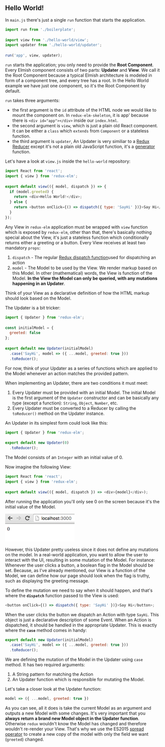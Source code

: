 ## Hello World!

In `main.js` there's just a single `run` function that starts the application.

```javascript
import run from './boilerplate';

import view from './hello-world/view';
import updater from './hello-world/updater';

run('app', view, updater);

```

`run` starts the application; you only need to provide the **Root Component**. Every Elmish component consists of two parts: **Updater** and **View**. We call it the Root Component because a typical Elmish architecture is modeled in form of a component tree, and every tree has a root. In the Hello World example we have just one component, so it's the Root Component by default.

`run` takes three arguments:
- the first argument is the `id` attribute of the HTML node we would like to mount the component on. In `redux-elm-skeleton`, it is app' because there is `<div id="app"></div>` inside our `index.html`.
- the second argument is `view`, which is just a plain old React component. It can be either a `class` which `extends` from `Component` or a stateless function.
- the third argument is `updater`, An Updater is very similiar to a [Redux Reducer](http://redux.js.org/docs/basics/Reducers.html) except it's not a plain old JavaScript function, it's a [generator](https://developer.mozilla.org/en-US/docs/Web/JavaScript/Reference/Statements/function*) function.

Let's have a look at `view.js` inside the `hello-world` repository:

```javascript
import React from 'react';
import { view } from 'redux-elm';

export default view(({ model, dispatch }) => {
  if (model.greeted) {
    return <div>Hello World!</div>;
  } else {
    return <button onClick={() => dispatch({ type: 'SayHi' })}>Say Hi</button>;
  }
});

```

Any View in `redux-elm` application must be wrapped with `view` function which is exposed by `redux-elm`, other than that, there's basically nothing special about the View, it's just a stateless function which conditionally returns either a greeting or a button. Every View receives at least two mandatory `props`:
1. `dispatch` - The regular [Redux dispatch function](http://redux.js.org/docs/api/Store.html#dispatch)used for dispatching an action
2. `model` - The Model to be used by the View. We render markup based on this Model. In other (mathematical) words, the View is function of the Model. **In the View the Model can only be queried, with any mutations happening in an Updater**.

Think of your View as a declarative definition of how the HTML markup should look based on the Model.

The Updater is a bit tricker:

```javascript
import { Updater } from 'redux-elm';

const initialModel = {
  greeted: false
};

export default new Updater(initialModel)
  .case('SayHi', model => ({ ...model, greeted: true }))
  .toReducer();
```

For now, think of your Updater as a series of functions which are applied to the Model whenever an action matches the provided pattern.

When implementing an Updater, there are two conditions it must meet:

1. Every Updater must be provided with an initial Model. The initial Model is the first argument of the `Updater` constructor and can be basically any type (except a function): `String`, `Object`, `Number`, etc.
2. Every Updater must be converted to a Reducer by calling the `toReducer()` method on the Updater instance.

An Updater in its simplest form could look like this:

```javascript
import { Updater } from 'redux-elm';

export default new Updater(0)
  .toReducer();
```

The Model consists of an `Integer` with an initial value of 0.

Now imagine the following View:

```javascript
import React from 'react';
import { view } from 'redux-elm';

export default view(({ model, dispatch }) => <div>{model}</div>);
```

After running the application you'll only see 0 on the screen because it's the initial value of the Model.

![hello-world-app-3](../assets/3.png)

However, this Updater pretty useless since it does not define any mutations on the model. In a real-world application, you want to allow the user to interact with the UI, resulting in some mutation of the Model. For instance: Whenever the user clicks a button, a boolean flag in the Model should be set. Because, as I've already mentioned, our View is a function of the Model, we can define how our page should look when the flag is truthy, such as displaying the greeting message.

To define the mutation we need to say when it should happen, and that's where the **`dispatch`** function passed to the View is used:

```javascript
<button onClick={() => dispatch({ type: 'SayHi' })}>Say Hi</button>;
```

When the user clicks the button we dispatch an Action with type `SayHi`. This object is just a declarative description of some Event. When an Action is dispatched, it should be handled in the appropriate Updater. This is exactly where the **`case`** method comes in handy:

```javascript
export default new Updater(initialModel)
  .case('SayHi', model => ({ ...model, greeted: true }))
  .toReducer();
```

We are defining the mutation of the Model in the Updater using `case` method. It has two required arguments:

1. A String pattern for matching the Action
2. An Updater function which is responsible for mutating the Model.

Let's take a closer look at the Updater function:

```javascript
model => ({ ...model, greeted: true })
```

As you can see, all it does is take the current Model as an argument and outputs a new Model with some changes. It's very important that you **always return a brand new Model object in the Updater function**. Otherwise `redux` wouldn't know the Model has changed and therefore wouldn't re-render your View. That's why we use the ES2015 [spread operator](https://developer.mozilla.org/en/docs/Web/JavaScript/Reference/Operators/Spread_operator) to create a new copy of the model with only the field we want (`greeted`) changed.
